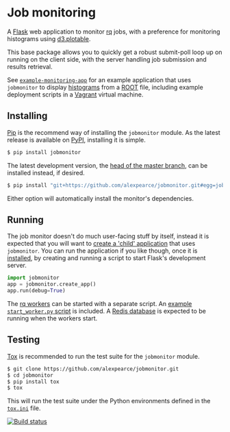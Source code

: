 # Job monitoring

A [Flask](http://flask.pocoo.org/) web application to monitor [rq](http://python-rq.org/) jobs, with a preference for monitoring histograms using [d3.plotable](https://github.com/alexpearce/histograms).

This base package allows you to quickly get a robust submit-poll loop up on running on the client side, with the server handling job submission and results retrieval.

See [`example-monitoring-app`](https://github.com/alexpearce/example-monitoring-app) for an example application that uses `jobmonitor` to display [histograms](http://en.wikipedia.org/wiki/Histogram) from a [ROOT](http://root.cern.ch/) file, including example deployment scripts in a [Vagrant](https://www.vagrantup.com/) virtual machine.

## Installing

[Pip](https://pip.pypa.io/en/latest/) is the recommend way of installing the `jobmonitor` module.
As the latest release is available on [PyPI](https://pypi.python.org/pypi/jobmonitor), installing it is simple.

```bash
$ pip install jobmonitor
```

The latest development version, the [head of the master branch](https://github.com/alexpearce/jobmonitor/tree/master), can be installed instead, if desired.

```bash
$ pip install "git+https://github.com/alexpearce/jobmonitor.git#egg=jobmonitor"
```

Either option will automatically install the monitor's dependencies.

## Running

The job monitor doesn't do much user-facing stuff by itself, instead it is expected that you will want to [create a 'child' application](https://github.com/alexpearce/example-monitoring-app) that uses `jobmonitor`.
You can run the application if you like though, once it is [installed](#installing), by creating and running a script to start Flask's development server.

```python
import jobmonitor
app = jobmonitor.create_app()
app.run(debug=True)
```

The [rq workers](http://python-rq.org/docs/workers/) can be started with a separate script. An [example `start_worker.py` script](https://github.com/alexpearce/jobmonitor/blob/master/webmonitor/start_worker.py) is included.
A [Redis database](http://redis.io/) is expected to be running when the workers start.

## Testing

[Tox](http://tox.readthedocs.org/en/latest/) is recommended to run the test suite for the `jobmonitor` module.

```bash
$ git clone https://github.com/alexpearce/jobmonitor.git
$ cd jobmonitor
$ pip install tox
$ tox
```

This will run the test suite under the Python environments defined in the [`tox.ini`](https://github.com/alexpearce/jobmonitor/blob/master/tox.ini) file.

[![Build status](https://travis-ci.org/alexpearce/jobmonitor.svg?branch=modularise)](http://travis-ci.org/alexpearce/jobmonitor)
